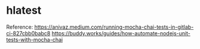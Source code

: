 # hlatest

Reference:
https://anivaz.medium.com/running-mocha-chai-tests-in-gitlab-ci-827cbb0babc8
https://buddy.works/guides/how-automate-nodejs-unit-tests-with-mocha-chai
